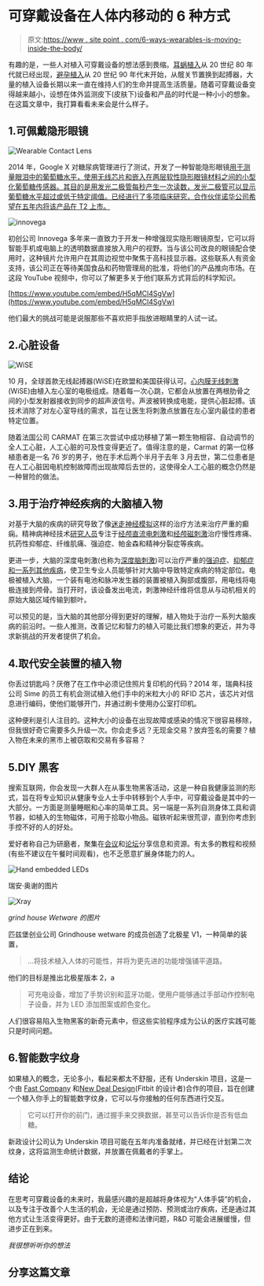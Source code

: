 # 可穿戴设备在人体内移动的 6 种方式

> 原文:[https://www . site point . com/6-ways-wearables-is-moving-inside-the-body/](https://www.sitepoint.com/6-ways-wearables-are-moving-inside-the-body/)

有趣的是，一些人对植入可穿戴设备的想法感到畏缩。[耳蜗植入](https://en.wikipedia.org/wiki/Cochlear_implant)从 20 世纪 80 年代就已经出现，[避孕植入](https://en.wikipedia.org/wiki/Etonogestrel_contraceptive_implant)从 20 世纪 90 年代末开始，从髋关节置换到起搏器，大量的植入设备长期以来一直在维持人们的生命并提高生活质量。随着可穿戴设备变得越来越小，设想在体外监测皮下(皮肤下)设备和产品的时代是一种小小的想象。在这篇文章中，我打算看看未来会是什么样子。

## 1.可佩戴隐形眼镜

![Wearable Contact Lens](../Images/d54e9efda595d59e6afe371f90e1597a.png)

2014 年，Google X 对糖尿病管理进行了测试，开发了一种智能隐形眼镜[用于测量眼泪中的葡萄糖水平，使用无线芯片和嵌入在两层软性隐形眼镜材料之间的小型化葡萄糖传感器。其目的是用发光二极管每秒产生一次读数，发光二极管可以显示葡萄糖水平超过或低于特定阈值。已经进行了多项临床研究，合作伙伴诺华公司希望在五年内将该产品在 T2 上市。](https://googleblog.blogspot.de/2014/01/introducing-our-smart-contact-lens.html)

![innovega](../Images/0de1f14eb2ea27a6c6bb25de37694bed.png)

初创公司 Innovega 多年来一直致力于开发一种增强现实隐形眼镜原型，它可以将智能手机或电脑上的透明数据直接放入用户的视野。当与该公司改良的眼镜配合使用时，这种镜片允许用户在其周边视觉中聚焦于高科技显示器。这些联系人有资金支持，该公司正在等待美国食品和药物管理局的批准，将他们的产品推向市场。在这段 YouTube 视频中，你可以了解更多关于他们联系方式背后的科学知识。

[https://www.youtube.com/embed/H5qMCl4SgVw](https://www.youtube.com/embed/H5qMCl4SgVw)

他们最大的挑战可能是说服那些不喜欢把手指放进眼睛里的人试一试。

## 2.心脏设备

![WiSE](../Images/41e7fab86e45324dd0dc5ea44e8ad8f4.png)

10 月，全球首款无线起搏器(WiSE)在欧盟和美国获得认可。[心内膜无线刺激](http://ebrsystemsinc.com/wp-content/uploads/2015/10/Press-Release-CE-Mark-Approval-FINAL.pdf) (WiSE)由植入左心室的电极组成。随着每一次心跳，它都会从放置在两根肋骨之间的小型发射器接收到同步的超声波信号。声波被转换成电能，提供心脏起搏。该技术消除了对左心室导线的需求，旨在让医生将刺激点放置在左心室内最佳的患者特定位置。

随着法国公司 CARMAT 在第三次尝试中成功移植了第一颗生物相容、自动调节的全人工心脏，人工心脏的可及性变得更近了。值得注意的是，Carmat 的第一位移植患者是一名 76 岁的男子，他在手术后两个半月于去年 3 月去世，第二位患者是在人工心脏因电机控制故障而出现故障后去世的，这使得全人工心脏的概念仍然是一种冒险的做法。

## 3.用于治疗神经疾病的大脑植入物

对基于大脑的疾病的研究导致了像[迷走神经模拟](http://www.epilepsy.com/learn/treating-seizures-and-epilepsy/devices/vagus-nerve-stimulation-vns)这样的治疗方法来治疗严重的癫痫。精神病神经技术[研究人员](http://www.maprc.org.au/psychiatric-neurotechnology-investigative-studies)专注于[经颅直流电刺激](https://en.wikipedia.org/wiki/Transcranial_direct-current_stimulation)和[经颅磁刺激](https://en.wikipedia.org/wiki/Transcranial_magnetic_stimulation)治疗慢性疼痛、抗药性抑郁症、纤维肌痛、强迫症、帕金森和精神分裂症等疾病。

更进一步，大脑的深度电刺激(也称为[深度脑刺激](https://en.wikipedia.org/wiki/Deep_brain_stimulation))可以治疗严重的[强迫症](http://america.aljazeera.com/watch/shows/america-tonight/articles/2015/3/13/ocd-patient-brain-implant-gave-me-a-chance-at-happiness.html)、[抑郁症和一系列其他疾病](http://www.technologyreview.com/featuredstory/542176/a-shocking-way-to-fix-the-brain/)，使卫生专业人员能够针对大脑中导致特定疾病的特定部位。电极被植入大脑，一个装有电池和脉冲发生器的装置被植入胸部或腹部，用电线将电极连接到颅骨。当打开时，该设备发出电流，刺激神经纤维将信息从与动机相关的原始大脑区域传输到额叶。

可以预见的是，当大脑的其他部分得到更好的理解，植入物处于治疗一系列大脑疾病的前沿时。一些人推测，改善记忆和智力的植入可能比我们想象的更近，并为寻求新挑战的开发者提供了机会。

## 4.取代安全装置的植入物

你丢过钥匙吗？厌倦了在工作中必须记住照片复印机的代码？2014 年，瑞典科技公司 Sime 的员工有机会测试植入他们手中的米粒大小的 RFID 芯片，该芯片对信息进行编码，使他们能够开门，并通过刷卡使用办公室打印机。

这种便利是引人注目的。这种大小的设备在出现故障或感染的情况下很容易移除，但我很好奇它需要多久升级一次。你会走多远？无现金交易？放弃签名的需要？植入物在未来的黑市上被窃取和交易有多容易？

## 5.DIY 黑客

搜索互联网，你会发现一大群人在从事生物黑客活动，这是一种自我健康监测的形式，旨在将专业知识从健康专业人士手中转移到个人手中，可穿戴设备是其中的一大部分。一方面是测量睡眠和心率的简单工具。另一端是一系列自测身体工具和调节器，如植入的生物磁体，可用于拾取小物品。磁铁听起来很荒谬，直到你考虑到手控不好的人的好处。

爱好者称自己为研磨者，聚集在[会议](http://biohackersummit.com/)和[论坛](http://forum.biohack.me/discussion/278/so-you-want-to-put-a-magnet-in-your-finger/p1)分享信息和资源。有太多的教程和视频(有些不建议在午餐时间观看)，也不乏愿意扩展身体能力的人。

![Hand embedded LEDs](../Images/0fa54a4474091c37fb4761e4101bfdaa.png)

瑞安·奥谢的图片

![Xray](../Images/ea8d48245689b322d04eb8e96d5eea87.png)

*grind house Wetware 的图片*

匹兹堡创业公司 Grindhouse wetware 的成员创造了北极星 V1，一种简单的装置，

> …将技术植入人体的可能性，并将为更先进的功能增强铺平道路。

他们的目标是推出北极星版本 2，a

> 可充电设备，增加了手势识别和蓝牙功能，使用户能够通过手部动作控制电子设备，并为 LED 添加图案或颜色变化。

人们很容易陷入生物黑客的新奇元素中，但这些实验程序成为公认的医疗实践可能只是时间问题。

## 6.智能数字纹身

如果植入的概念，无论多小，看起来都太不舒服，还有 Underskin 项目，这是一个由 [Fast Company](http://www.fastcodesign.com/) 和[New Deal Design](http://newdealdesign.com/)(Fitbit 的设计者)合作的项目，旨在创建一个植入你手上的智能数字纹身，它可以与你接触的任何东西进行交互。

> 它可以打开你的前门，通过握手来交换数据，甚至可以告诉你是否有低血糖。

新政设计公司认为 Underskin 项目可能在五年内准备就绪，并已经在计划第二次纹身，这将监测生命统计数据，并放置在佩戴者的手掌上。

## 结论

在思考可穿戴设备的未来时，我最感兴趣的是超越将身体视为“人体手袋”的机会，以及专注于改善个人生活的机会，无论是通过预防、预测或治疗疾病，还是通过其他方式让生活变得更好。由于无数的道德和法律问题，R&D 可能会进展缓慢，但进步正在到来。

*我很想听听你的想法*

## 分享这篇文章